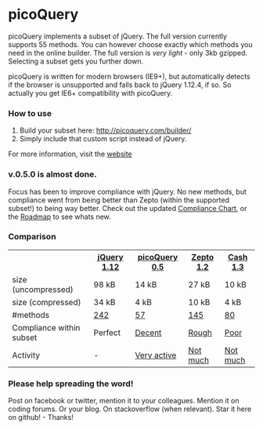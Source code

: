 # picoQuery
picoQuery implements a subset of jQuery. The full version currently supports 55 methods. You can however choose exactly which methods you need in the online builder. The full version is *very light* - only 3kb gzipped. Selecting a subset gets you further down.

picoQuery is written for modern browsers (IE9+), but automatically detects if the browser is unsupported and falls back to jQuery 1.12.4, if so. So actually you get IE6+ compatibility with picoQuery.

### How to use

1. Build your subset here: http://picoquery.com/builder/<br>
2. Simply include that custom script instead of jQuery.

For more information, visit the [website](http://picoquery.com/)

### v.0.5.0 is almost done.
Focus has been to improve compliance with jQuery. No new methods, but compliance went from being better than Zepto (within the supported subset!) to being way better. Check out the updated [Compliance Chart](http://picoquery.com/compliance_chart), or the [Roadmap](http://picoquery.com/roadmap) to see whats new.


### Comparison
<table>
<tr>
  <td></td>
  <th><a href="http://jquery.com" title="jQuery 1.12.4">jQuery 1.12</a></th>
  <th><a href="http://picoquery.com" title="FULL VERSION">picoQuery 0.5</a></th>
  <th><a href="https://github.com/madrobby/zepto" title="Click to go to github page. There is also a webpage zeptojs.com" title="Zepto 1.2.0">Zepto 1.2</a></th>
  <th><a href="https://github.com/kenwheeler/cash" title="Click to go to github page" title="Cash 1.3.0">Cash 1.3</a></th>
</tr>
<tr>
  <td>size (uncompressed)</td>
  <td title="98.1 kb minified without compression, 33.8 kb gzipped">98 kB</td>
  <td title="14 kB minified without compression, 4.3 kB gzipped">14 kB</td>
  <td title="26.6 kB minified without compression, 9.8 kB gzipped">27 kB</td>
  <td title="9.7 kB minified without compression, 3.6 kB gzipped">10 kB</td>
</tr>
<tr>
  <td>size (compressed)</td>
  <td title="98.1 kb minified without compression, 33.8 kb gzipped">34 kB</td>
  <td title="14 kB minified without compression, 4.3 kB gzipped">4 kB</td>
  <td title="26.6 kB minified without compression, 9.8 kB gzipped">10 kB</td>
  <td title="9.7 kB minified without compression, 3.6 kB gzipped">4 kB</td>
</tr>
<tr>
  <td>#methods</td>
  <td><a href="http://picoquery.com/subsets" title="148 instance methods + 94 class methods. Click to see which">242</a></td>
  <td><a href="http://picoquery.com/subsets" title="52 instance methods + 5 class methods. Click to see which">57</a></td>
  <td><a href="http://picoquery.com/subsets" title="112 instance methods + 33 class methods. Click to see which">145</a></td>
  <td><a href="http://picoquery.com/subsets" title="67 instance methods + 13 class methods. Click to see which">80</a></td>
</tr>
<tr>
  <td>Compliance within subset</td>
  <td title="Perfect, by definition">Perfect</td>
  <td><a href="http://picoquery.com/compliance_chart" title="78% of the methods are fully or approximately implemented. 22% are only partially implemented. Click to see compliance chart">Decent</a></td>
  <td><a href="http://picoquery.com/compliance_chart" title="39% of the methods we have examined are fully or approximately implemented. 61% are only partially implemented. Click to see compliance chart">Rough</a></td>
  <td><a href="http://picoquery.com/compliance_chart" title="17% of the methods we have examined are fully or approximately implemented. 83% are only partially implemented. Click for details">Poor</a></td>
</tr>

<tr>
  <td>Activity</td>
  <td>-</td>
  <td><a href="https://github.com/rosell-dk/picoQuery/graphs/commit-activity">Very active</a></td>
  <td><a href="https://github.com/madrobby/zepto/graphs/commit-activity">Not much</a></td>
  <td><a href="https://github.com/kenwheeler/cash/graphs/commit-activity">Not much</a></td>
</tr>
</table>


### Please help spreading the word!
Post on facebook or twitter, mention it to your colleagues. Mention it on coding forums. Or your blog. On stackoverflow (when relevant). Star it here on github! - Thanks!

